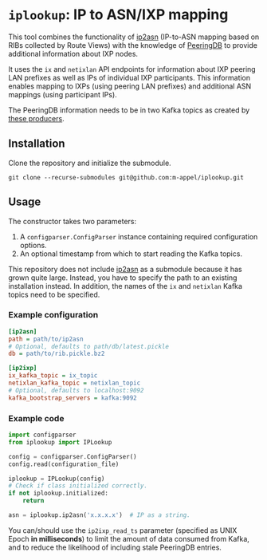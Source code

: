 # `iplookup`: IP to ASN/IXP mapping

This tool combines the functionality of
[ip2asn](https://github.com/romain-fontugne/ip2asn) (IP-to-ASN mapping based on
RIBs collected by Route Views) with the knowledge of
[PeeringDB](https://www.peeringdb.com/) to provide additional information about
IXP nodes.

It uses the `ix` and `netixlan` API endpoints for information about IXP peering
LAN prefixes as well as IPs of individual IXP participants. This information
enables mapping to IXPs (using peering LAN prefixes) and additional ASN mappings
(using participant IPs).

The PeeringDB information needs to be in two Kafka topics as created by [these
producers](https://github.com/InternetHealthReport/kafka-toolbox/tree/master/peeringdb/producers).

## Installation

Clone the repository and initialize the submodule.
```
git clone --recurse-submodules git@github.com:m-appel/iplookup.git
```

## Usage

The constructor takes two parameters:

1. A `configparser.ConfigParser` instance containing required configuration options.
1. An optional timestamp from which to start reading the Kafka topics.

This repository does not include
[ip2asn](https://github.com/romain-fontugne/ip2asn) as a submodule because it
has grown quite large. Instead, you have to specify the path to an existing
installation instead. In addition, the names of the `ix` and `netixlan` Kafka
topics need to be specified.

### Example configuration

```ini
[ip2asn]
path = path/to/ip2asn
# Optional, defaults to path/db/latest.pickle
db = path/to/rib.pickle.bz2

[ip2ixp]
ix_kafka_topic = ix_topic
netixlan_kafka_topic = netixlan_topic
# Optional, defaults to localhost:9092
kafka_bootstrap_servers = kafka:9092
```

### Example code
```python
import configparser
from iplookup import IPLookup

config = configparser.ConfigParser()
config.read(configuration_file)

iplookup = IPLookup(config)
# Check if class initialized correctly.
if not iplookup.initialized:
    return

asn = iplookup.ip2asn('x.x.x.x')  # IP as a string.

```

You can/should use the `ip2ixp_read_ts` parameter (specified as UNIX Epoch **in
milliseconds**) to limit the amount of data consumed from Kafka, and to reduce
the likelihood of including stale PeeringDB entries.